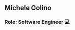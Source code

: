 <!-- <b><h2>Hi there 👋</h2></b> -->
<h2><b>Michele Golino</b></h2>
<h3>
Role: Software Engineer 💻
</h3>

<!--
**micheleGolino/micheleGolino** is a ✨ _special_ ✨ repository because its `README.md` (this file) appears on your GitHub profile.

Here are some ideas to get you started:

- 🔭 I’m currently working on ...
- 🌱 I’m currently learning ...
- 👯 I’m looking to collaborate on ...
- 🤔 I’m looking for help with ...
- 💬 Ask me about ...
- 📫 How to reach me: ...
- 😄 Pronouns: ...
- ⚡ Fun fact: ...
-->
